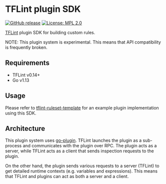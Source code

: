 # TFLint plugin SDK
[![GitHub release](https://img.shields.io/github/release/terraform-linters/tflint-plugin-sdk.svg)](https://github.com/terraform-linters/tflint-plugin-sdk/releases/latest)
[![License: MPL 2.0](https://img.shields.io/badge/License-MPL%202.0-blue.svg)](LICENSE)

[TFLint](https://github.com/terraform-linters/tflint) plugin SDK for building custom rules.

NOTE: This plugin system is experimental. This means that API compatibility is frequently broken.

## Requirements

- TFLint v0.14+
- Go v1.13

## Usage

Please refer to [tflint-ruleset-template](https://github.com/terraform-linters/tflint-ruleset-template) for an example plugin implementation using this SDK.

## Architecture

This plugin system uses [go-plugin](https://github.com/hashicorp/go-plugin). TFLint launches the plugin as a sub-process and communicates with the plugin over RPC. The plugin acts as a server, while TFLint acts as a client that sends inspection requests to the plugin.

On the other hand, the plugin sends various requests to a server (TFLint) to get detailed runtime contexts (e.g. variables and expressions). This means that TFLint and plugins can act as both a server and a client.
